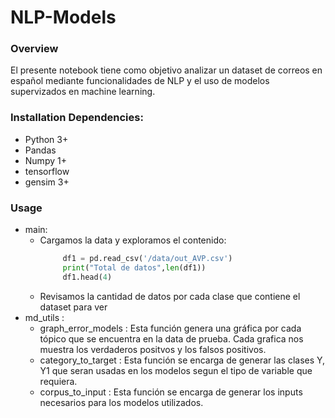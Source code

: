 # NLP-Models

### Overview
El presente notebook tiene como objetivo analizar un dataset de correos en español mediante funcionalidades de NLP y el uso de modelos supervizados en machine learning.

### Installation Dependencies:
- Python 3+
- Pandas
- Numpy 1+
- tensorflow
- gensim 3+

### Usage

- main:
    - Cargamos la data y exploramos el contenido:
        ```python
             df1 = pd.read_csv('/data/out_AVP.csv')
             print("Total de datos",len(df1))
             df1.head(4)
        ```
    - Revisamos la cantidad de datos por cada clase que contiene el dataset para ver
- md_utils : 
    - graph_error_models : Esta función genera una gráfica por cada tópico que se encuentra en la data de prueba. Cada grafica nos muestra los verdaderos positvos y los falsos positivos.
    - category_to_target : Esta función se encarga de generar las clases Y, Y1 que seran usadas en los modelos segun el tipo de variable que requiera.
    - corpus_to_input : Esta función se encarga de generar los inputs necesarios para los modelos utilizados.
